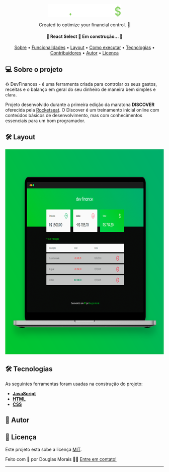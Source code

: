<p align="center">
  <img src="assets/logo.svg" height="40" width="230" alt="Logo DevFinances" />
</p>

<p align="center">Created to optimize your financial control. 💸</p>

<div align="center">

</div>

<h4 align="center"> 
	🚧  React Select 🚀 Em construção...  🚧
</h4>

<p align="center">
 <a href="#">Sobre</a> •
 <a href="-funcionalidades">Funcionalidades</a> •
 <a href="-layout">Layout</a> • 
 <a href="-como-executar-o-projeto">Como executar</a> • 
 <a href="-tecnologias">Tecnologias</a> • 
 <a href="-contribuidores">Contribuidores</a> • 
 <a href="-autor">Autor</a> • 
 <a href="-user-content--licença">Licença</a>
</p>

## 💻 Sobre o projeto

♻️ DevFinances - é uma ferramenta criada para controlar os seus gastos, receitas e o balanço em geral do seu dinheiro de maneira bem simples e clara.

Projeto desenvolvido durante a primeira edição da maratona **DISCOVER** oferecida pela [Rocketseat](https://app.rocketseat.com.br/discover).
O Discover é um treinamento inicial online com conteúdos básicos de desenvolvimento, mas com conhecimentos essenciais para um bom programador.

## 🛠 Layout

<p align="center">
    <img src="assets/banner.png" height="650"  alt="Logo DevFinances" />
</p>

## 🛠 Tecnologias

As seguintes ferramentas foram usadas na construção do projeto:

- **[JavaScript](https://javascript.info/js)**
- **[HTML](https://www.w3schools.com/html/html_intro.asp)**
- **[CSS](https://www.w3schools.com/css/css_intro.asp)**

## 🦸 Autor

## 📝 Licença

Este projeto esta sobe a licença [MIT](./LICENSE).

Feito com 💚 por Douglas Morais 👋🏽 [Entre em contato!](https://www.linkedin.com/in/douglasmorais)

---

